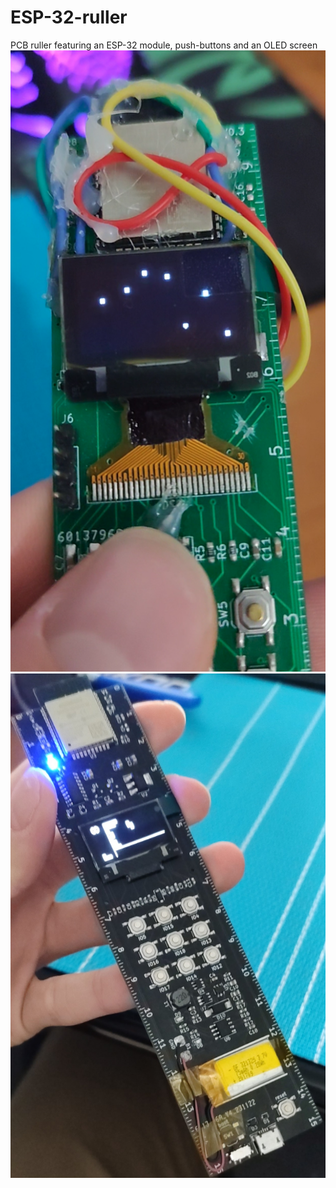 # ESP-32-ruller
PCB ruller featuring an ESP-32 module, push-buttons and an OLED screen
![image](photos/v0.1.png)
![image](photos/ruller_v1.jpg)

